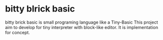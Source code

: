bitty blrick basic
===========

bitty brick basic is small programing language like a Tiny-Basic
This project aim to develop for tiny interpreter with block-like editor.
It is implementation for concept.
